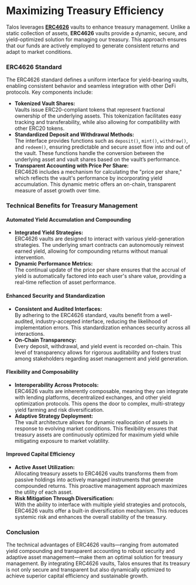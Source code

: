 # Maximizing Treasury Efficiency

Talos leverages [**ERC4626**](https://ethereum.org/en/developers/docs/standards/tokens/erc-4626/) vaults to enhance treasury management. Unlike a static collection of assets, **ERC4626** vaults provide a dynamic, secure, and yield-optimized solution for managing our treasury. This approach ensures that our funds are actively employed to generate consistent returns and adapt to market conditions.

### ERC4626 Standard

The ERC4626 standard defines a uniform interface for yield-bearing vaults, enabling consistent behavior and seamless integration with other DeFi protocols. Key components include:

* **Tokenized Vault Shares:**\
  Vaults issue ERC20-compliant tokens that represent fractional ownership of the underlying assets. This tokenization facilitates easy tracking and transferability, while also allowing for compatibility with other ERC20 tokens.
* **Standardized Deposit and Withdrawal Methods:**\
  The interface provides functions such as `deposit()`, `mint()`, `withdraw()`, and `redeem()`, ensuring predictable and secure asset flow into and out of the vault. These functions handle the conversion between the underlying asset and vault shares based on the vault’s performance.
* **Transparent Accounting with Price Per Share:**\
  ERC4626 includes a mechanism for calculating the "price per share," which reflects the vault's performance by incorporating yield accumulation. This dynamic metric offers an on-chain, transparent measure of asset growth over time.

### Technical Benefits for Treasury Management

#### Automated Yield Accumulation and Compounding

* **Integrated Yield Strategies:**\
  ERC4626 vaults are designed to interact with various yield-generation strategies. The underlying smart contracts can autonomously reinvest earned yield, allowing for compounding returns without manual intervention.
* **Dynamic Performance Metrics:**\
  The continual update of the price per share ensures that the accrual of yield is automatically factored into each user's share value, providing a real-time reflection of asset performance.

#### Enhanced Security and Standardization

* **Consistent and Audited Interfaces:**\
  By adhering to the ERC4626 standard, vaults benefit from a well-audited, industry-accepted interface, reducing the likelihood of implementation errors. This standardization enhances security across all interactions.
* **On-Chain Transparency:**\
  Every deposit, withdrawal, and yield event is recorded on-chain. This level of transparency allows for rigorous auditability and fosters trust among stakeholders regarding asset management and yield generation.

#### Flexibility and Composability

* **Interoperability Across Protocols:**\
  ERC4626 vaults are inherently composable, meaning they can integrate with lending platforms, decentralized exchanges, and other yield optimization protocols. This opens the door to complex, multi-strategy yield farming and risk diversification.
* **Adaptive Strategy Deployment:**\
  The vault architecture allows for dynamic reallocation of assets in response to evolving market conditions. This flexibility ensures that treasury assets are continuously optimized for maximum yield while mitigating exposure to market volatility.

#### Improved Capital Efficiency

* **Active Asset Utilization:**\
  Allocating treasury assets to ERC4626 vaults transforms them from passive holdings into actively managed instruments that generate compounded returns. This proactive management approach maximizes the utility of each asset.
* **Risk Mitigation Through Diversification:**\
  With the ability to interface with multiple yield strategies and protocols, ERC4626 vaults offer a built-in diversification mechanism. This reduces systemic risk and enhances the overall stability of the treasury.

### Conclusion

The technical advantages of ERC4626 vaults—ranging from automated yield compounding and transparent accounting to robust security and adaptive asset management—make them an optimal solution for treasury management. By integrating ERC4626 vaults, Talos ensures that its treasury is not only secure and transparent but also dynamically optimized to achieve superior capital efficiency and sustainable growth.
